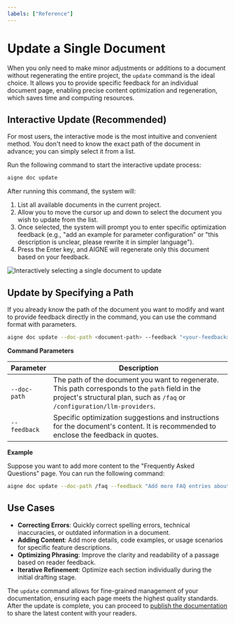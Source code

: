 ```yaml
---
labels: ["Reference"]
---
```


# Update a Single Document

When you only need to make minor adjustments or additions to a document without regenerating the entire project, the `update` command is the ideal choice. It allows you to provide specific feedback for an individual document page, enabling precise content optimization and regeneration, which saves time and computing resources.

## Interactive Update (Recommended)

For most users, the interactive mode is the most intuitive and convenient method. You don't need to know the exact path of the document in advance; you can simply select it from a list.

Run the following command to start the interactive update process:

```bash
aigne doc update
```

After running this command, the system will:
1.  List all available documents in the current project.
2.  Allow you to move the cursor up and down to select the document you wish to update from the list.
3.  Once selected, the system will prompt you to enter specific optimization feedback (e.g., "add an example for parameter configuration" or "this description is unclear, please rewrite it in simpler language").
4.  Press the Enter key, and AIGNE will regenerate only this document based on your feedback.

![Interactively selecting a single document to update](https://www.aigne.io/image-bin/uploads/ac9ce10c1e9a98b5a9e834f9b3d4472e.png)

## Update by Specifying a Path

If you already know the path of the document you want to modify and want to provide feedback directly in the command, you can use the command format with parameters.

```bash
aigne doc update --doc-path <document-path> --feedback "<your-feedback>"
```

**Command Parameters**

| Parameter | Description |
|---|---|
| `--doc-path` | The path of the document you want to regenerate. This path corresponds to the `path` field in the project's structural plan, such as `/faq` or `/configuration/llm-providers`. |
| `--feedback` | Specific optimization suggestions and instructions for the document's content. It is recommended to enclose the feedback in quotes. |

**Example**

Suppose you want to add more content to the "Frequently Asked Questions" page. You can run the following command:

```bash
aigne doc update --doc-path /faq --feedback "Add more FAQ entries about installation failures and configuration errors"
```

## Use Cases

- **Correcting Errors**: Quickly correct spelling errors, technical inaccuracies, or outdated information in a document.
- **Adding Content**: Add more details, code examples, or usage scenarios for specific feature descriptions.
- **Optimizing Phrasing**: Improve the clarity and readability of a passage based on reader feedback.
- **Iterative Refinement**: Optimize each section individually during the initial drafting stage.

The `update` command allows for fine-grained management of your documentation, ensuring each page meets the highest quality standards. After the update is complete, you can proceed to [publish the documentation](./core-features-publish-docs.md) to share the latest content with your readers.